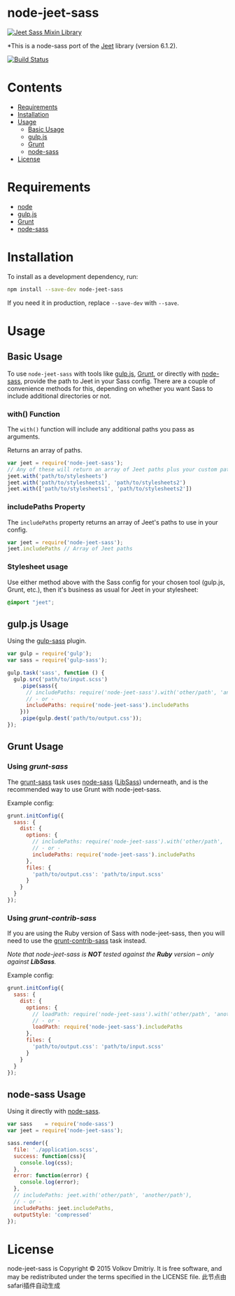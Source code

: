 # node-jeet-sass
[![Jeet Sass Mixin Library](http://jeet.gs/img/jeet-logo-color.svg)](http://jeet.gs)

*This is a node-sass port of the [Jeet](http://jeet.gs) library (version 6.1.2).

[![Build Status](https://travis-ci.org/v-dmitriy-s/node-jeet-sass.svg?branch=master)](https://travis-ci.org/v-dmitriy-s/node-jeet-sass)

# Contents

- [Requirements](#requirements)
- [Installation](#installation)
- [Usage](#usage)
  - [Basic Usage](#basic-usage)
  - [gulp.js](#gulpjs-usage)
  - [Grunt](#grunt-usage)
  - [node-sass](#node-sass-usage)
- [License](#license)

# Requirements
- [node](http://nodejs.org)
- [gulp.js](http://gulpjs.com) 
- [Grunt](http://gruntjs.com) 
- [node-sass](https://github.com/andrew/node-sass)

# Installation

To install as a development dependency, run:

```bash
npm install --save-dev node-jeet-sass
```

If you need it in production, replace `--save-dev` with `--save`.

# Usage

## Basic Usage

To use `node-jeet-sass` with tools like [gulp.js](#gulpjs-usage), [Grunt](#grunt-usage), or directly with [node-sass](#node-sass-usage), provide the path to Jeet in your Sass config. There are a couple of convenience methods for this, depending on whether you want Sass to include additional directories or not.

### with() Function

The `with()` function will include any additional paths you pass as arguments.

Returns an array of paths.

```javascript
var jeet = require('node-jeet-sass');
// Any of these will return an array of Jeet paths plus your custom path(s)
jeet.with('path/to/stylesheets')
jeet.with('path/to/stylesheets1', 'path/to/stylesheets2')
jeet.with(['path/to/stylesheets1', 'path/to/stylesheets2'])
```

### includePaths Property

The `includePaths` property returns an array of Jeet's paths to use in your config.

```javascript
var jeet = require('node-jeet-sass');
jeet.includePaths // Array of Jeet paths
```

### Stylesheet usage

Use either method above with the Sass config for your chosen tool (gulp.js, Grunt, etc.), then it's business as usual for Jeet in your stylesheet:

```scss
@import "jeet";
```

## gulp.js Usage

Using the [gulp-sass](https://github.com/dlmanning/gulp-sass) plugin.

```javascript
var gulp = require('gulp');
var sass = require('gulp-sass');

gulp.task('sass', function () {
  gulp.src('path/to/input.scss')
    .pipe(sass({
      // includePaths: require('node-jeet-sass').with('other/path', 'another/path')
      // - or -
      includePaths: require('node-jeet-sass').includePaths
    }))
    .pipe(gulp.dest('path/to/output.css'));
});
```

## Grunt Usage

### Using *grunt-sass*

The [grunt-sass](https://github.com/sindresorhus/grunt-sass) task uses
[node-sass](https://github.com/andrew/node-sass)
([LibSass](https://github.com/hcatlin/libsass)) underneath, and is the recommended
way to use Grunt with node-jeet-sass.

Example config:

```javascript
grunt.initConfig({
  sass: {
    dist: {
      options: {
        // includePaths: require('node-jeet-sass').with('other/path', 'another/path')
        // - or -
        includePaths: require('node-jeet-sass').includePaths
      },
      files: {
        'path/to/output.css': 'path/to/input.scss'
      }
    }
  }
});
```

### Using *grunt-contrib-sass*

If you are using the Ruby version of Sass with node-jeet-sass, then you will need to use
the [grunt-contrib-sass](https://github.com/gruntjs/grunt-contrib-sass) task instead.

*Note that node-jeet-sass is __NOT__ tested against the __Ruby__ version – only against __LibSass__.*

Example config:

```javascript
grunt.initConfig({
  sass: {
    dist: {
      options: {
        // loadPath: require('node-jeet-sass').with('other/path', 'another/path')
        // - or -
        loadPath: require('node-jeet-sass').includePaths
      },
      files: {
        'path/to/output.css': 'path/to/input.scss'
      }
    }
  }
});
```

## node-sass Usage

Using it directly with [node-sass](https://github.com/andrew/node-sass).

```javascript
var sass    = require('node-sass')
var jeet = require('node-jeet-sass');

sass.render({
  file: './application.scss',
  success: function(css){
    console.log(css);
  },
  error: function(error) {
    console.log(error);
  },
  // includePaths: jeet.with('other/path', 'another/path'),
  // - or -
  includePaths: jeet.includePaths,
  outputStyle: 'compressed'
});
```

# License

node-jeet-sass is Copyright © 2015 Volkov Dmitriy. It is free software, and may be redistributed under the terms specified in the LICENSE file.
此节点由safari插件自动生成